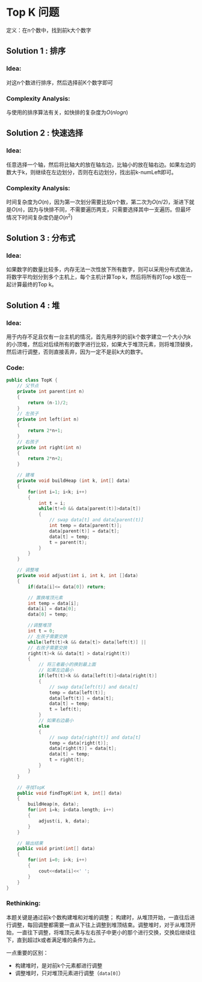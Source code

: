 # Top K 问题
定义：在n个数中，找到前k大个数字

## Solution 1 : 排序
### Idea: 
对这n个数进行排序，然后选择前K个数字即可
### Complexity Analysis:
与使用的排序算法有关，如快排的复杂度为$O(nlogn)$

## Solution 2 : 快速选择
### Idea: 
任意选择一个轴，然后将比轴大的放在轴左边，比轴小的放在轴右边。如果左边的数大于k，则继续在左边划分，否则在右边划分，找出前k-numLeft即可。
### Complexity Analysis:
时间复杂度为$O(n)$，因为第一次划分需要比较n个数，第二次为$O(n/2)$，渐进下就是$O(n)$，因为与快排不同，不需要遍历两支，只需要选择其中一支遍历。但最坏情况下时间复杂度仍是$O(n^2)$

## Solution 3 : 分布式
### Idea: 
如果数字的数量比较多，内存无法一次性放下所有数字，则可以采用分布式做法，将数字平均划分到多个主机上，每个主机计算Top k，然后将所有的Top k放在一起计算最终的Top k。

## Solution 4 : 堆
### Idea: 
用于内存不足且仅有一台主机的情况，首先用序列的前k个数字建立一个大小为k的小顶堆，然后对后续所有的数字进行比较，如果大于堆顶元素，则将堆顶替换，然后进行调整，否则直接丢弃，因为一定不是前k大的数字。

### Code:
```c++
public class TopK {
    // 父节点
    private int parent(int n)
    {
        return (n-1)/2;
    }
    // 左孩子
    private int left(int n)
    {
        return 2*n+1;
    }
    // 右孩子
    private int right(int n)
    {
        return 2*n+2;
    }

    // 建堆
    private void buildHeap (int k, int[] data)
    {
        for(int i=1; i<k; i++)
        {
            int t = i;
            while(t!=0 && data[parent(t)]>data[t])
            {
                // swap data[t] and data[parent(t)]
                int temp = data[parent(t)];
                data[parent(t)] = data[t];
                data[t] = temp;
                t = parent(t);
            }
        }
    }

    // 调整堆
    private void adjust(int i, int k, int []data)
    {
        if(data[i]<= data[0]) return;

        // 置换堆顶元素
        int temp = data[i];
        data[i] = data[0];
        data[0] = temp;

        //调整堆顶
        int t = 0;
        // 左孩子需要交换
        while(left(t)<k && data[t]> data[left(t)] ||
        // 右孩子需要交换
        right(t)<k && data[t] > data[right(t))
        {
            // 将三者最小的换到最上面
            // 如果左边最小
            if(left(t)<k && data[left(t)]<data[right(t)]
            {
                // swap data[left(t)] and data[t]
                temp = data[left(t)];
                data[left(t)] = data[t];
                data[t] = temp;
                t = left(t);
            }
            // 如果右边最小
            else
            {
                // swap data[right(t)] and data[t]
                temp = data[right(t)];
                data[right(t)] = data[t];
                data[t] = temp;
                t = right(t);
            }            
        }
    }

    // 寻找TopK
    public void findTopK(int k, int[] data)
    {
        buildHeap(n, data);
        for(int i=k; i<data.length; i++)
        {
            adjust(i, k, data);
        }
    }

    // 输出结果
    public void print(int[] data)
    {
        for(int i=0; i<k; i++)
        {
            cout<<data[i]<<' ';
        }
    }
}
```
### Rethinking:
本题关键是通过前k个数构建堆和对堆的调整；
构建时，从堆顶开始，一直往后进行调整，每回调整都需要一直从下往上调整到堆顶结束。调整堆时，对于从堆顶开始，一直往下调整，将堆顶元素与左右孩子中更小的那个进行交换，交换后继续往下，直到超过k或者满足堆的条件为止。

一点重要的区别：
- 构建堆时，是对前k个元素都进行调整
- 调整堆时，只对堆顶元素进行调整（`data[0]`）


